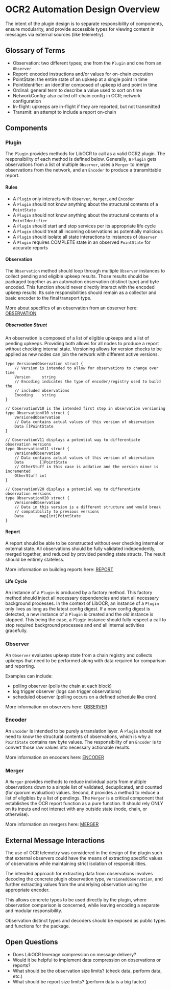 # OCR2 Automation Design Overview
The intent of the plugin design is to separate responsibility of components,
ensure modularity, and provide accessible types for viewing content in 
messages via external sources (like telemetry).

## Glossary of Terms
- Observation: two different types; one from the `Plugin` and one from an `Observer`
- Report: encoded instructions and/or values for on-chain execution
- PointState: the entire state of an upkeep at a single point in time
- PointIdentifier: an identifier composed of upkeep id and point in time
- Ordinal: general term to describe a value used to sort on time
- NetworkConfig: also called off-chain config in OCR; network configuration
- In-flight: upkeeps are in-flight if they are reported, but not transmitted
- Transmit: an attempt to include a report on-chain

## Components

### Plugin
The `Plugin` provides methods for LibOCR to call as a valid OCR2 plugin. The 
responsibility of each method is defined below. Generally, a `Plugin` gets
observations from a list of multiple `Observer`, uses a `Merger` to merge
observations from the network, and an `Encoder` to produce a transmittable
report.

#### Rules
- A `Plugin` only interacts with `Observer`, `Merger`, and `Encoder`
- A `Plugin` should not know anything about the structural contents of a `PointState`
- A `Plugin` should not know anything about the structural contents of a `PointIdentifier`
- A `Plugin` should start and stop services per its appropriate life cycle
- A `Plugin` should treat all incoming observations as potentially malicious
- A `Plugin` should isolate all state interactions to instances of `Observer`
- A `Plugin` requires COMPLETE state in an observed `PointState` for accurate reports

#### Observation
The `Observation` method should loop through multiple `Observer` instances to
collect pending and eligible upkeep results. Those results should be packaged 
together as an automation observation (distinct type) and byte encoded. This 
function should never directly interact with the encoded upkeep results. Its 
sole responsibilities should remain as a collector and basic encoder to the 
final transport type.

More about specifics of an observation from an observer here:
[OBSERVATION](./OBSERVATION.md)

##### Observation Struct
An observation is composed of a list of eligible upkeeps and a list of pending
upkeeps. Providing both allows for all nodes to produce a report without
checking internal state. Versioning allows for version checks to be applied as
new nodes can join the network with different active versions.

```
type VersionedObservation struct {
    // Version is intended to allow for observations to change over time
    Version     string
    // Encoding indicates the type of encoder/registry used to build the
    // included observations
    Encoding    string
}

// ObservationV10 is the intended first step in observation versioning
type ObservationV10 struct {
    VersionedObservation
    // Data contains actual values of this version of observation
    Data []PointState
}

// ObservationV11 displays a potential way to differentiate observation versions
type ObservationV11 struct {
    VersionedObservation
    // Data contains actual values of this version of observation
    Data       []PointState
    // OtherStuff in this case is addative and the version minor is incremented
    OtherStuff int
}

// ObservationV20 displays a potential way to differentiate observation versions
type ObservationV20 struct {
    VersionedObservation
    // Data in this version is a different structure and would break 
    // compatibility to previous versions
    Data       map[int]PointState
}
```

#### Report
A report should be able to be constructed without ever checking internal or
external state. All observations should be fully validated independently, merged 
together, and reduced by provided pending state structs. The result should be 
entirely stateless.

More information on building reports here: [REPORT](./REPORT.md)

#### Life Cycle
An instance of a `Plugin` is produced by a factory method. This factory method
should inject all necessary dependencies and start all necessary background
processes. In the context of LibOCR, an instance of a `Plugin` only lives as
long as the latest config digest. If a new config digest is detected, a new
instance of a `Plugin` is created and the old instance is stopped. This being
the case, a `Plugin` instance should fully respect a call to stop required
background processes and end all internal activities gracefully.

### Observer
An `Observer` evaluates upkeep state from a chain registry and collects upkeeps
that need to be performed along with data required for comparison and reporting.

Examples can include:
- polling observer (polls the chain at each block)
- log trigger observer (logs can trigger observations)
- scheduled observer (polling occurs on a defined schedule like cron)

More information on observers here: [OBSERVER](./OBSERVER.md)

### Encoder
An `Encoder` is intended to be purely a translation layer. A `Plugin` should not
need to know the structural contents of observations, which is why a 
`PointState` contains raw byte values. The responsibility of an `Encoder` is to
convert those raw values into necessary actionable results.

More information on encoders here: [ENCODER](./ENCODER.md)

### Merger
A `Merger` provides methods to reduce individual parts from multiple observations
down to a simple list of validated, deduplicated, and counted 
(for quorum evaluation) values. Second, it provides a method to reduce a list
of eligibles by a list of pendings. The `Merger` is a critical component that
establishes the OCR report function as a pure function. It should rely ONLY on
its inputs and not interact with any outside state (node, chain, or otherwise).

More information on mergers here: [MERGER](./MERGER.md)

## External Message Interactions
The use of OCR telemetry was considered in the design of the plugin such that
external observers could have the means of extracting specific values of 
observations while maintaining strict isolation of responsibilities.

The intended approach for extracting data from observations involves decoding
the concrete plugin observation type, `VersionedObservation`, and further
extracting values from the underlying observation using the appropriate encoder.

This allows concrete types to be used directly by the plugin, where observation
comparison is concerned, while leaving encoding a separate and modular 
responsibility.

Observation distinct types and decoders should be exposed as public types and
functions for the package.

## Open Questions
- Does LibOCR leverage compression on message delivery?
- Would it be helpful to implement data compression on observations or reports?
- What should be the observation size limits? (check data, perform data, etc.)
- What should be report size limits? (perform data is a big factor)